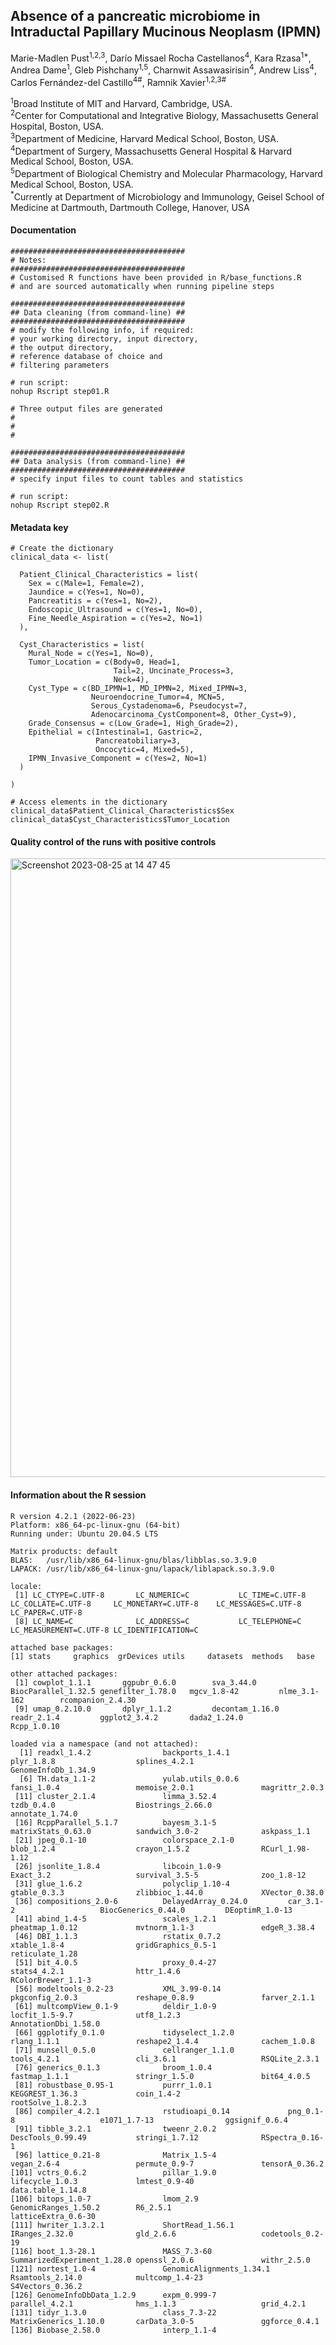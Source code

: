 ## Absence of a pancreatic microbiome in Intraductal Papillary Mucinous Neoplasm (IPMN)

Marie-Madlen Pust<sup>1,2,3</sup>, Darío Missael Rocha Castellanos<sup>4</sup>,
Kara Rzasa<sup>1*</sup>, Andrea Dame<sup>1</sup>, Gleb Pishchany<sup>1,5</sup>,
Charnwit Assawasirisin<sup>4</sup>, Andrew Liss<sup>4</sup>,
Carlos Fernández-del Castillo<sup>4#</sup>,
Ramnik Xavier<sup>1,2,3#</sup>

<sup>1</sup>Broad Institute of MIT and Harvard, Cambridge, USA. <br>
<sup>2</sup>Center for Computational and Integrative Biology, Massachusetts General Hospital, Boston, USA.<br>
<sup>3</sup>Department of Medicine, Harvard Medical School, Boston, USA.<br>
<sup>4</sup>Department of Surgery, Massachusetts General Hospital & Harvard Medical School, Boston, USA.<br>
<sup>5</sup>Department of Biological Chemistry and Molecular Pharmacology, Harvard Medical School, Boston, USA.<br>
<sup>*</sup>Currently at Department of Microbiology and Immunology, Geisel School of Medicine at Dartmouth, Dartmouth College, Hanover, USA<br>


#### Documentation
```
#######################################
# Notes:
#######################################
# Customised R functions have been provided in R/base_functions.R
# and are sourced automatically when running pipeline steps

#######################################
## Data cleaning (from command-line) ##
#######################################
# modify the following info, if required:
# your working directory, input directory, 
# the output directory,
# reference database of choice and
# filtering parameters

# run script:
nohup Rscript step01.R

# Three output files are generated
#
#
#

#######################################
## Data analysis (from command-line) ##
#######################################
# specify input files to count tables and statistics

# run script:
nohup Rscript step02.R
```


#### Metadata key
```
# Create the dictionary
clinical_data <- list(
  
  Patient_Clinical_Characteristics = list(
    Sex = c(Male=1, Female=2),
    Jaundice = c(Yes=1, No=0),
    Pancreatitis = c(Yes=1, No=2),
    Endoscopic_Ultrasound = c(Yes=1, No=0),
    Fine_Needle_Aspiration = c(Yes=2, No=1)
  ),
  
  Cyst_Characteristics = list(
    Mural_Node = c(Yes=1, No=0),
    Tumor_Location = c(Body=0, Head=1,
                       Tail=2, Uncinate_Process=3,
                       Neck=4),
    Cyst_Type = c(BD_IPMN=1, MD_IPMN=2, Mixed_IPMN=3,
                  Neuroendocrine_Tumor=4, MCN=5,
                  Serous_Cystadenoma=6, Pseudocyst=7,
                  Adenocarcinoma_CystComponent=8, Other_Cyst=9),
    Grade_Consensus = c(Low_Grade=1, High_Grade=2),
    Epithelial = c(Intestinal=1, Gastric=2,
                   Pancreatobiliary=3,
                   Oncocytic=4, Mixed=5),
    IPMN_Invasive_Component = c(Yes=2, No=1)
  )
  
)

# Access elements in the dictionary
clinical_data$Patient_Clinical_Characteristics$Sex
clinical_data$Cyst_Characteristics$Tumor_Location
```

#### Quality control of the runs with positive controls <br>
<img width="990" alt="Screenshot 2023-08-25 at 14 47 45" src="https://github.com/mmpust/IPMN-repository/assets/74159013/cdc8a82b-73ae-4ba3-b8e9-b3fc08f50663">


#### Information about the R session <br>
```
R version 4.2.1 (2022-06-23)
Platform: x86_64-pc-linux-gnu (64-bit)
Running under: Ubuntu 20.04.5 LTS

Matrix products: default
BLAS:   /usr/lib/x86_64-linux-gnu/blas/libblas.so.3.9.0
LAPACK: /usr/lib/x86_64-linux-gnu/lapack/liblapack.so.3.9.0

locale:
 [1] LC_CTYPE=C.UTF-8       LC_NUMERIC=C           LC_TIME=C.UTF-8        LC_COLLATE=C.UTF-8     LC_MONETARY=C.UTF-8    LC_MESSAGES=C.UTF-8    LC_PAPER=C.UTF-8      
 [8] LC_NAME=C              LC_ADDRESS=C           LC_TELEPHONE=C         LC_MEASUREMENT=C.UTF-8 LC_IDENTIFICATION=C   

attached base packages:
[1] stats     graphics  grDevices utils     datasets  methods   base     

other attached packages:
 [1] cowplot_1.1.1       ggpubr_0.6.0        sva_3.44.0          BiocParallel_1.32.5 genefilter_1.78.0   mgcv_1.8-42         nlme_3.1-162        rcompanion_2.4.30  
 [9] umap_0.2.10.0       dplyr_1.1.2         decontam_1.16.0     readr_2.1.4         ggplot2_3.4.2       dada2_1.24.0        Rcpp_1.0.10        

loaded via a namespace (and not attached):
  [1] readxl_1.4.2                backports_1.4.1             plyr_1.8.8                  splines_4.2.1               GenomeInfoDb_1.34.9        
  [6] TH.data_1.1-2               yulab.utils_0.0.6           fansi_1.0.4                 memoise_2.0.1               magrittr_2.0.3             
 [11] cluster_2.1.4               limma_3.52.4                tzdb_0.4.0                  Biostrings_2.66.0           annotate_1.74.0            
 [16] RcppParallel_5.1.7          bayesm_3.1-5                matrixStats_0.63.0          sandwich_3.0-2              askpass_1.1                
 [21] jpeg_0.1-10                 colorspace_2.1-0            blob_1.2.4                  crayon_1.5.2                RCurl_1.98-1.12            
 [26] jsonlite_1.8.4              libcoin_1.0-9               Exact_3.2                   survival_3.5-5              zoo_1.8-12                 
 [31] glue_1.6.2                  polyclip_1.10-4             gtable_0.3.3                zlibbioc_1.44.0             XVector_0.38.0             
 [36] compositions_2.0-6          DelayedArray_0.24.0         car_3.1-2                   BiocGenerics_0.44.0         DEoptimR_1.0-13            
 [41] abind_1.4-5                 scales_1.2.1                pheatmap_1.0.12             mvtnorm_1.1-3               edgeR_3.38.4               
 [46] DBI_1.1.3                   rstatix_0.7.2               xtable_1.8-4                gridGraphics_0.5-1          reticulate_1.28            
 [51] bit_4.0.5                   proxy_0.4-27                stats4_4.2.1                httr_1.4.6                  RColorBrewer_1.1-3         
 [56] modeltools_0.2-23           XML_3.99-0.14               pkgconfig_2.0.3             reshape_0.8.9               farver_2.1.1               
 [61] multcompView_0.1-9          deldir_1.0-9                locfit_1.5-9.7              utf8_1.2.3                  AnnotationDbi_1.58.0       
 [66] ggplotify_0.1.0             tidyselect_1.2.0            rlang_1.1.1                 reshape2_1.4.4              cachem_1.0.8               
 [71] munsell_0.5.0               cellranger_1.1.0            tools_4.2.1                 cli_3.6.1                   RSQLite_2.3.1              
 [76] generics_0.1.3              broom_1.0.4                 fastmap_1.1.1               stringr_1.5.0               bit64_4.0.5                
 [81] robustbase_0.95-1           purrr_1.0.1                 KEGGREST_1.36.3             coin_1.4-2                  rootSolve_1.8.2.3          
 [86] compiler_4.2.1              rstudioapi_0.14             png_0.1-8                   e1071_1.7-13                ggsignif_0.6.4             
 [91] tibble_3.2.1                tweenr_2.0.2                DescTools_0.99.49           stringi_1.7.12              RSpectra_0.16-1            
 [96] lattice_0.21-8              Matrix_1.5-4                vegan_2.6-4                 permute_0.9-7               tensorA_0.36.2             
[101] vctrs_0.6.2                 pillar_1.9.0                lifecycle_1.0.3             lmtest_0.9-40               data.table_1.14.8          
[106] bitops_1.0-7                lmom_2.9                    GenomicRanges_1.50.2        R6_2.5.1                    latticeExtra_0.6-30        
[111] hwriter_1.3.2.1             ShortRead_1.56.1            IRanges_2.32.0              gld_2.6.6                   codetools_0.2-19           
[116] boot_1.3-28.1               MASS_7.3-60                 SummarizedExperiment_1.28.0 openssl_2.0.6               withr_2.5.0                
[121] nortest_1.0-4               GenomicAlignments_1.34.1    Rsamtools_2.14.0            multcomp_1.4-23             S4Vectors_0.36.2           
[126] GenomeInfoDbData_1.2.9      expm_0.999-7                parallel_4.2.1              hms_1.1.3                   grid_4.2.1                 
[131] tidyr_1.3.0                 class_7.3-22                MatrixGenerics_1.10.0       carData_3.0-5               ggforce_0.4.1              
[136] Biobase_2.58.0              interp_1.1-4

```
